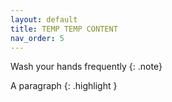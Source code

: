 ```yaml
---
layout: default
title: TEMP TEMP CONTENT
nav_order: 5
---
```



Wash your hands frequently
{: .note}

A paragraph
{: .highlight }

